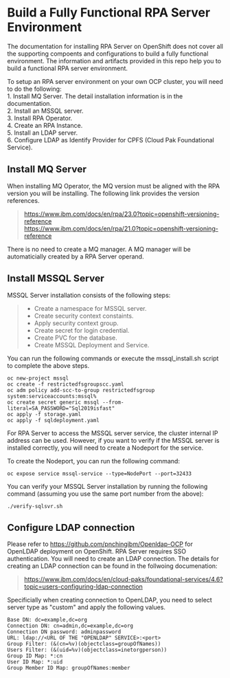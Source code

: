 # Build a Fully Functional RPA Server Environment

The documentation for installing RPA Server on OpenShift does not cover all the supporting compoents and configurations to build a fully functional environment. The information and artifacts provided in this repo help you to build a functional RPA server environment. 

To setup an RPA server environment on your own OCP cluster, you will need to do the following:  
    1. Install MQ Server. The detail installation information is in the documentation.  
    2. Install an MSSQL server.  
    3. Install RPA Operator.  
    4. Create an RPA Instance.  
    5. Install an LDAP server.  
    6. Configure LDAP as Identify Provider for CPFS (Cloud Pak Foundational Service).  

<span style="font-size: 22px;"><b>Install MQ Server</b></span>
---
When installing MQ Operator, the MQ version must be aligned with the RPA version you will be installing. The following link provides the version references.  
> https://www.ibm.com/docs/en/rpa/23.0?topic=openshift-versioning-reference  
> https://www.ibm.com/docs/en/rpa/21.0?topic=openshift-versioning-reference  

There is no need to create a MQ manager. A MQ manager will be automaticially created by a RPA Server operand.      

<span style="font-size: 22px;"><b>Install MSSQL Server</b></span>
---
MSSQL Server installation consists of the following steps: 
   >- Create a namespace for MSSQL server.  
   >- Create security context constaints.  
   >- Apply security context group.  
   >- Create secret for login credential.  
   >- Create PVC for the database.  
   >- Create MSSQL Deployment and Service.   

You can run the following commands or execute the mssql_install.sh script to complete the above steps.
```
oc new-project mssql
oc create -f restrictedfsgroupscc.yaml
oc adm policy add-scc-to-group restrictedfsgroup system:serviceaccounts:mssql%  
oc create secret generic mssql --from-literal=SA_PASSWORD="Sql2019isfast"
oc apply -f storage.yaml
oc apply -f sqldeployment.yaml
```

For RPA Server to access the MSSQL server service, the cluster internal IP address can be used. However, if you want to verify if the MSSQL server is installed correctly, you will need to create a Nodeport for the service. 

To create the Nodeport, you can run the following command: 
```
oc expose service mssql-service --type=NodePort --port=32433
```

You can verify your MSSQL Server installation by running the following command (assuming you use the same port number from the above): 
```
./verify-sqlsvr.sh
```

<span style="font-size: 22px;"><b>Configure LDAP connection</b></span>
---
Please refer to https://github.com/pnchingibm/Openldap-OCP for OpenLDAP deployment on OpenShift.
RPA Server requires SSO authentication. You will need to create an LDAP connection. The details for creating an LDAP connection can be found in the follwoing documenation:

> https://www.ibm.com/docs/en/cloud-paks/foundational-services/4.6?topic=users-configuring-ldap-connection

Specificially when creating connection to OpenLDAP, you need to select server type as "custom" and apply the following values. 

```
Base DN: dc=example,dc=org  
Connection DN: cn=admin,dc=example,dc=org  
Connection DN password: adminpassword  
URL: ldap://<URL OF THE "OPENLDAP" SERVICE>:<port>  
Group Filter: (&(cn=%v)(objectclass=groupOfNames))  
Users Filter: (&(uid=%v)(objectclass=inetorgperson))  
Group ID Map: *:cn  
User ID Map: *:uid  
Group Member ID Map: groupOfNames:member  
```
